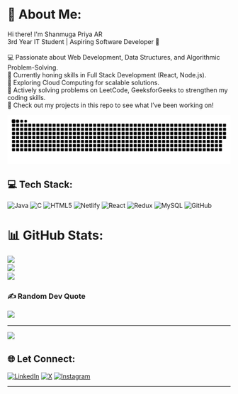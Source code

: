 # 💫 About Me:
Hi there! I'm Shanmuga Priya AR<br>3rd Year IT Student | Aspiring Software Developer 🌟<br><br>💻 Passionate about Web Development, Data Structures, and Algorithmic Problem-Solving.<br>🚀 Currently honing skills in Full Stack Development (React, Node.js).<br>🎯 Exploring Cloud Computing for scalable solutions.<br>🔗 Actively solving problems on LeetCode, GeeksforGeeks to strengthen my coding skills.<br>📂 Check out my projects in this repo to see what I’ve been working on!



![snake gif](https://github.com/pri10088/pri10088/blob/output/github-snake-dark.svg)

## 💻 Tech Stack:
![Java](https://img.shields.io/badge/java-%23ED8B00.svg?style=plastic&logo=openjdk&logoColor=white) ![C](https://img.shields.io/badge/c-%2300599C.svg?style=plastic&logo=c&logoColor=white) ![HTML5](https://img.shields.io/badge/html5-%23E34F26.svg?style=plastic&logo=html5&logoColor=white) ![Netlify](https://img.shields.io/badge/netlify-%23000000.svg?style=plastic&logo=netlify&logoColor=#00C7B7) ![React](https://img.shields.io/badge/react-%2320232a.svg?style=plastic&logo=react&logoColor=%2361DAFB) ![Redux](https://img.shields.io/badge/redux-%23593d88.svg?style=plastic&logo=redux&logoColor=white) ![MySQL](https://img.shields.io/badge/mysql-4479A1.svg?style=plastic&logo=mysql&logoColor=white) ![GitHub](https://img.shields.io/badge/github-%23121011.svg?style=plastic&logo=github&logoColor=white)

# 📊 GitHub Stats:
![](https://github-readme-stats.vercel.app/api?username=pri10088&theme=tokyonight&hide_border=true&include_all_commits=false&count_private=false)<br/>
![](https://nirzak-streak-stats.vercel.app/?user=pri10088&theme=tokyonight&hide_border=true)<br/>
![](https://github-readme-stats.vercel.app/api/top-langs/?username=pri10088&theme=tokyonight&hide_border=true&include_all_commits=false&count_private=false&layout=compact)

### ✍️ Random Dev Quote
![](https://quotes-github-readme.vercel.app/api?type=vetical&theme=radical)

---
[![](https://visitcount.itsvg.in/api?id=pri10088&icon=7&color=9)](https://visitcount.itsvg.in)



## 🌐 Let Connect:
[![LinkedIn](https://img.shields.io/badge/LinkedIn-%230077B5.svg?logo=linkedin&logoColor=white)](https://www.linkedin.com/in/shanmugapriya-ar/) 
[![X](https://img.shields.io/badge/X-black.svg?logo=X&logoColor=white)](https://x.com/rkiveluver)
[![Instagram](https://img.shields.io/badge/Instagram-%23E4405F.svg?logo=Instagram&logoColor=white)](https://instagram.com/hwy3rp) 


---

<!-- Proudly created with GPRM ( https://gprm.itsvg.in ) -->
